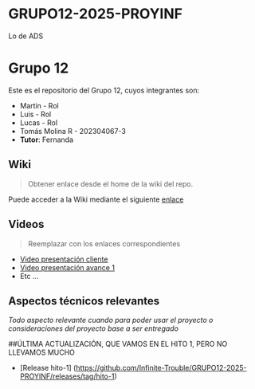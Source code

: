 # GRUPO12-2025-PROYINF
Lo de ADS


# Grupo 12

Este es el repositorio del Grupo 12, cuyos integrantes son:

* Martin - Rol
* Luis - Rol
* Lucas  - Rol
* Tomás Molina R - 202304067-3
* **Tutor**: Fernanda

## Wiki

> Obtener enlace desde el home de la wiki del repo.

Puede acceder a la Wiki mediante el siguiente [enlace](https://github.com/Infinite-Trouble/GRUPO12-2025-PROYINF/wiki)

## Videos

> Reemplazar con los enlaces correspondientes

* [Video presentación cliente](https://www.youtube.com)
* [Video presentación avance 1](https://www.youtube.com/)
* Etc ...

## Aspectos técnicos relevantes

_Todo aspecto relevante cuando para poder usar el proyecto o consideraciones del proyecto base a ser entregado_

##ÚLTIMA ACTUALIZACIÓN, QUE VAMOS EN EL HITO 1, PERO NO LLEVAMOS MUCHO
* [Release hito-1] (https://github.com/Infinite-Trouble/GRUPO12-2025-PROYINF/releases/tag/hito-1)
